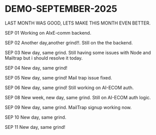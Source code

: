# DEMO-SEPTEMBER-2025
LAST MONTH WAS GOOD, LETS MAKE THIS MONTH EVEN BETTER.

SEP 01
Working on AIxE-comm backend.

SEP 02
Another day,another grind!!.
Still on the the backend.

SEP 03
New day, same grind.
Still having some issues with Node and Mailtrap but i should resolve it today.

SEP 04
New day, same grind!

SEP 05
New day, same grind!
Mail trap issue fixed.

SEP 06
New day, same grind!
Still working on AI-ECOM auth.

SEP 08
New week, new day, same grind.
Still on AI-ECOM auth logic.

SEP 09
New day, same grind.
MailTrap signup working now.

SEP 10
New day, same grind.

SEP 11
New day, same grind!
